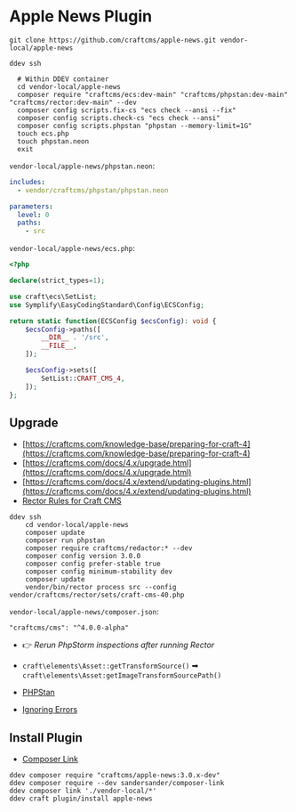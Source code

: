# Apple News Plugin

```shell
git clone https://github.com/craftcms/apple-news.git vendor-local/apple-news
```

```shell
ddev ssh

  # Within DDEV container
  cd vendor-local/apple-news
  composer require "craftcms/ecs:dev-main" "craftcms/phpstan:dev-main" "craftcms/rector:dev-main" --dev
  composer config scripts.fix-cs "ecs check --ansi --fix"
  composer config scripts.check-cs "ecs check --ansi"
  composer config scripts.phpstan "phpstan --memory-limit=1G"
  touch ecs.php
  touch phpstan.neon
  exit
```

`vendor-local/apple-news/phpstan.neon`:

```yaml
includes:
  - vendor/craftcms/phpstan/phpstan.neon

parameters:
  level: 0
  paths:
    - src
```

`vendor-local/apple-news/ecs.php`:

```php
<?php

declare(strict_types=1);

use craft\ecs\SetList;
use Symplify\EasyCodingStandard\Config\ECSConfig;

return static function(ECSConfig $ecsConfig): void {
    $ecsConfig->paths([
        __DIR__ . '/src',
        __FILE__,
    ]);

    $ecsConfig->sets([
        SetList::CRAFT_CMS_4,
    ]);
};
```

## Upgrade

- [https://craftcms.com/knowledge-base/preparing-for-craft-4](https://craftcms.com/knowledge-base/preparing-for-craft-4)
- [https://craftcms.com/docs/4.x/upgrade.html](https://craftcms.com/docs/4.x/upgrade.html)
- [https://craftcms.com/docs/4.x/extend/updating-plugins.html](https://craftcms.com/docs/4.x/extend/updating-plugins.html)
- [Rector Rules for Craft CMS](https://github.com/craftcms/rector)

```shell
ddev ssh
    cd vendor-local/apple-news
    composer update
    composer run phpstan
    composer require craftcms/redactor:* --dev
    composer config version 3.0.0
    composer config prefer-stable true
    composer config minimum-stability dev
    composer update
    vendor/bin/rector process src --config vendor/craftcms/rector/sets/craft-cms-40.php
```

`vendor-local/apple-news/composer.json`:

```
"craftcms/cms": "^4.0.0-alpha"
```

- 👉 _Rerun PhpStorm inspections after running Rector_
- `craft\elements\Asset::getTransformSource()` ➡ `craft\elements\Asset:getImageTransformSourcePath()`️

- [PHPStan](https://phpstan.org)
- [Ignoring Errors](https://phpstan.org/user-guide/ignoring-errors)

## Install Plugin

- [Composer Link](https://github.com/SanderSander/composer-link)

```shell
ddev composer require "craftcms/apple-news:3.0.x-dev"
ddev composer require --dev sandersander/composer-link
ddev composer link './vendor-local/*'
ddev craft plugin/install apple-news
```
